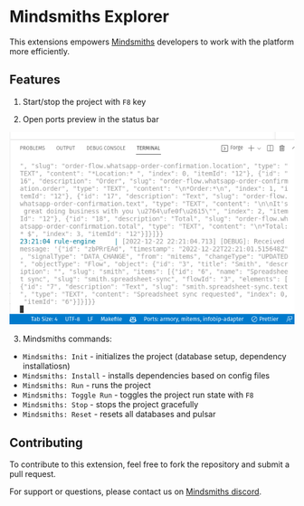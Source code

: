 # Mindsmiths Explorer

This extensions empowers [Mindsmiths](https://mindsmiths.com) developers to 
work with the platform more efficiently.

## Features

1. Start/stop the project with `F8` key

2. Open ports preview in the status bar

![open ports preview](/docs/open-ports.png "Open ports preview")

3. Mindsmiths commands:
  - `Mindsmiths: Init` - initializes the project (database setup, 
  dependency installatiosn)
  - `Mindsmiths: Install` - installs dependencies based on config files
  - `Mindsmiths: Run` - runs the project
  - `Mindsmiths: Toggle Run` - toggles the project run state with `F8`
  - `Mindsmiths: Stop` - stops the project gracefully
  - `Mindsmiths: Reset` - resets all databases and pulsar


## Contributing

To contribute to this extension, feel free to fork the repository and 
submit a pull request.

For support or questions, please contact us on 
[Mindsmiths discord](http://discord.gg/mindsmiths).